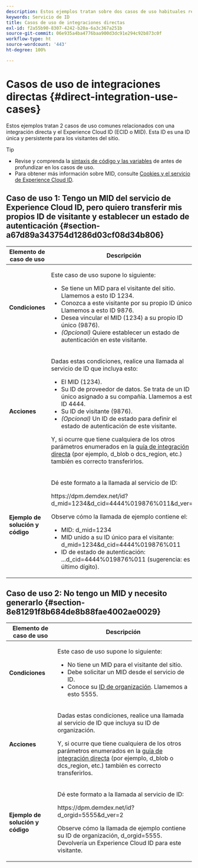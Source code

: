 ```yaml
---
description: Estos ejemplos tratan sobre dos casos de uso habituales relacionados con una integración directa y el Experience Cloud ID (MID). El MID es un ID único y persistente para los visitantes del sitio.
keywords: Servicio de ID
title: Casos de uso de integraciones directas
exl-id: f2a55b90-8307-4242-b20a-6a3c367a251b
source-git-commit: 06e935a4ba4776baa900d3dc91e294c92b873c0f
workflow-type: ht
source-wordcount: '443'
ht-degree: 100%

---
```


# Casos de uso de integraciones directas {#direct-integration-use-cases}

Estos ejemplos tratan 2 casos de uso comunes relacionados con una integración directa y el Experience Cloud ID (ECID o MID). Esta ID es una ID única y persistente para los visitantes del sitio.

>[!TIP]
>
>* Revise y comprenda la [sintaxis de código y las variables](../implementation-guides/direct-integration.md#concept-4cd3206a84bb4687af0b312ae09648b9) de antes de profundizar en los casos de uso.
>* Para obtener más información sobre MID, consulte [Cookies y el servicio de Experience Cloud ID](../introduction/cookies.md).
>



## Caso de uso 1: Tengo un MID del servicio de Experience Cloud ID, pero quiero transferir mis propios ID de visitante y establecer un estado de autenticación {#section-a67d89a343754d1286d03cf08d34b806}

<table id="table_DA8840FCB51541109FE6DF20430E8924"> 
 <thead> 
  <tr> 
   <th colname="col1" class="entry"> Elemento de caso de uso </th> 
   <th colname="col2" class="entry"> Descripción </th> 
  </tr> 
 </thead>
 <tbody> 
  <tr> 
   <td colname="col1"> <p> <b>Condiciones</b> </p> </td> 
   <td colname="col2"> <p>Este caso de uso supone lo siguiente: </p> 
    <ul id="ul_F20231F83EE84889B78971A64E758757"> 
     <li id="li_20F3E96493724CD2BAF4B20AEE5CBF23">Se tiene un MID para el visitante del sitio. Llamemos a esto ID 1234. </li> 
     <li id="li_A358C58CC58C4FCBB7250F5ED108AA71">Conozca a este visitante por su propio ID único. Llamemos a esto ID 9876. </li> 
     <li id="li_D93CE7182EBE4927A5C7A0BF414C03BC">Desea vincular el MID (1234) a su propio ID único (9876). </li> 
     <li id="li_4611146E56624C2AB647733487A3F046"> <i>(Opcional)</i> Quiere establecer un estado de autenticación en este visitante. </li> 
    </ul> </td> 
  </tr> 
  <tr> 
   <td colname="col1"> <p> <b>Acciones</b> </p> </td> 
   <td colname="col2"> <p>Dadas estas condiciones, realice una llamada al servicio de ID que incluya esto: </p> 
    <ul id="ul_9ECB1A65266644E89E949C57D202D5A4"> 
     <li id="li_10A6F5A9C54D44A08F4F2E405E6019E2">El MID (1234). </li> 
     <li id="li_4869572B40E54C54B88A2474DAC475A8">Su ID de proveedor de datos. Se trata de un ID único asignado a su compañía. Llamemos a esto ID 4444. </li> 
     <li id="li_05C8ED47488C4E289D84093127EC7B19">Su ID de visitante (9876). </li> 
     <li id="li_3D1556AD18C843828A362CC604A9F76B"> <i>(Opcional)</i> Un ID de estado para definir el estado de autenticación de este visitante. </li> 
    </ul> <p>Y, si ocurre que tiene cualquiera de los otros parámetros enumerados en la <a href="../implementation-guides/direct-integration.md#concept-4cd3206a84bb4687af0b312ae09648b9" format="dita" scope="local">guía de integración directa</a> (por ejemplo, <span class="codeph">d_blob</span> o <span class="codeph">dcs_region</span>, etc.) también es correcto transferirlos. </p> </td> 
  </tr> 
  <tr> 
   <td colname="col1"> <p> <b>Ejemplo de solución y código</b> </p> </td> 
   <td colname="col2"> <p>Dé este formato a la llamada al servicio de ID: </p> <p> <span class="codeph">https://dpm.demdex.net/id?d_mid=1234&amp;d_cid=4444%019876%011&amp;d_ver=2</span> </p> <p>Observe cómo la llamada de ejemplo contiene el: </p> 
    <ul id="ul_0667FBFD8D3C46BDBD027F484691EC97"> 
     <li id="li_FAB1FAE703DB48D1A32EE72684028964">MID: <span class="codeph">d_mid=1234</span> </li> 
     <li id="li_C97B74FF444F4BB4B4A5CB1CBBE52249">MID unido a su ID único para el visitante: <span class="codeph">d_mid=1234&amp;d_cid=4444%019876%011</span> </li> 
     <li id="li_D428DBF765234DD78DDF152C5EE8AB69">ID de estado de autenticación: <span class="codeph">...d_cid=4444%019876%011</span> (sugerencia: es el último dígito). </li> 
    </ul> </td> 
  </tr> 
 </tbody> 
</table>

## Caso de uso 2: No tengo un MID y necesito generarlo {#section-8e81291f8b684de8b88fae4002ae0029}

<table id="table_666A92693F8A413096DF6A64770C1141"> 
 <thead> 
  <tr> 
   <th colname="col1" class="entry"> Elemento de caso de uso </th> 
   <th colname="col2" class="entry"> Descripción </th> 
  </tr> 
 </thead>
 <tbody> 
  <tr> 
   <td colname="col1"> <p> <b>Condiciones</b> </p> </td> 
   <td colname="col2"> <p>Este caso de uso supone lo siguiente: </p> 
    <ul id="ul_BF3BD821907B46A4B2EFA63146D35722"> 
     <li id="li_E658AE0671D14558B65FDD8992F25996">No tiene un MID para el visitante del sitio. </li> 
     <li id="li_28A48BB3F71C4E4297F95A2D3E10AD7B">Debe solicitar un MID desde el servicio de ID. </li> 
     <li id="li_E2C306B9308D41E5BFE2F23EF48F5A41">Conoce su <a href="../reference/requirements.md#section-a02f537129a64ffbb690d5738d360c26" format="dita" scope="local">ID de organización</a>. Llamemos a esto 5555. </li> 
    </ul> </td> 
  </tr> 
  <tr> 
   <td colname="col1"> <p> <b>Acciones</b> </p> </td> 
   <td colname="col2"> <p>Dadas estas condiciones, realice una llamada al servicio de ID que incluya su ID de organización. </p> <p>Y, si ocurre que tiene cualquiera de los otros parámetros enumerados en la <a href="../implementation-guides/direct-integration.md#concept-4cd3206a84bb4687af0b312ae09648b9" format="dita" scope="local">guía de integración directa</a> (por ejemplo, <span class="codeph">d_blob</span> o <span class="codeph">dcs_region</span>, etc.) también es correcto transferirlos. </p> </td> 
  </tr> 
  <tr> 
   <td colname="col1"> <p> <b>Ejemplo de solución y código</b> </p> </td> 
   <td colname="col2"> <p>Dé este formato a la llamada al servicio de ID: </p> <p> <span class="codeph">https://dpm.demdex.net/id?d_orgid=5555&amp;d_ver=2</span> </p> <p>Observe cómo la llamada de ejemplo contiene su ID de organización, <span class="codeph">d_orgid=5555</span>. Devolvería un <span class="keyword">Experience Cloud</span> ID para este visitante. </p> </td> 
  </tr> 
 </tbody> 
</table>
